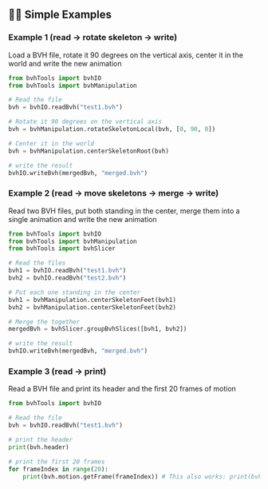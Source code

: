 ## 🧑‍🔬 Simple Examples <!-- {docsify-ignore} -->

### Example 1 (read -> rotate skeleton -> write)
Load a BVH file, rotate it 90 degrees on the vertical axis, center it in the world and write the new animation

```python
from bvhTools import bvhIO
from bvhTools import bvhManipulation

# Read the file
bvh = bvhIO.readBvh("test1.bvh")

# Rotate it 90 degrees on the vertical axis
bvh = bvhManipulation.rotateSkeletonLocal(bvh, [0, 90, 0])

# Center it in the world
bvh = bvhManipulation.centerSkeletonRoot(bvh)

# write the result
bvhIO.writeBvh(mergedBvh, "merged.bvh")
```

### Example 2 (read -> move skeletons -> merge -> write)
Read two BVH files, put both standing in the center, merge them into a single animation and write the new animation

```python
from bvhTools import bvhIO
from bvhTools import bvhManipulation
from bvhTools import bvhSlicer

# Read the files
bvh1 = bvhIO.readBvh("test1.bvh")
bvh2 = bvhIO.readBvh("test2.bvh")

# Put each one standing in the center
bvh1 = bvhManipulation.centerSkeletonFeet(bvh1)
bvh2 = bvhManipulation.centerSkeletonFeet(bvh2)

# Merge the together
mergedBvh = bvhSlicer.groupBvhSlices([bvh1, bvh2])

# write the result
bvhIO.writeBvh(mergedBvh, "merged.bvh")
```

### Example 3 (read -> print)
Read a BVH file and print its header and the first 20 frames of motion

```python
from bvhTools import bvhIO

# Read the file
bvh = bvhIO.readBvh("test1.bvh")

# print the header
print(bvh.header)

# print the first 20 frames
for frameIndex in range(20):
    print(bvh.motion.getFrame(frameIndex)) # This also works: print(bvh.motion[frameIndex])
```